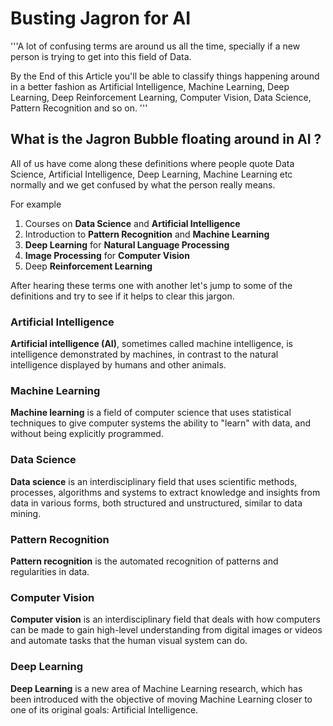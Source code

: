 # Busting Jagron for AI

'''A lot of confusing terms are around us all the time, specially if a new person is trying to get into this field of Data.

By the End of this Article you'll be able to classify things happening around in a better fashion as Artificial Intelligence, Machine Learning, Deep Learning, Deep Reinforcement Learning, Computer Vision, Data Science, Pattern Recognition and so on.
'''

## What is the Jagron Bubble floating around in AI ?

All of us have come along these definitions where people quote Data Science, Artificial Intelligence, Deep Learning, Machine Learning etc normally and we get confused by what the person really means.

For example
  1. Courses on **Data Science** and **Artificial Intelligence**
  2. Introduction to **Pattern Recognition** and **Machine Learning**
  3. **Deep Learning** for **Natural Language Processing**
  4. **Image Processing** for **Computer Vision**
  5. Deep **Reinforcement Learning**
  
  
After hearing these terms one with another let's jump to some of the definitions and try to see if it helps to clear this jargon.

### Artificial Intelligence

**Artificial intelligence (AI)**, sometimes called machine intelligence, is intelligence demonstrated by machines, in contrast to the natural intelligence displayed by humans and other animals.


### Machine Learning

**Machine learning** is a field of computer science that uses statistical techniques to give computer systems the ability to "learn" with data, and without being explicitly programmed.


### Data Science

**Data science** is an interdisciplinary field that uses scientific methods, processes, algorithms and systems to extract knowledge and insights from data in various forms, both structured and unstructured,  similar to data mining.


### Pattern Recognition

**Pattern recognition** is the automated recognition of patterns and regularities in data.


### Computer Vision

**Computer vision** is an interdisciplinary field that deals with how computers can be made to gain high-level understanding from digital images or videos and automate tasks that the human visual system can do.


### Deep Learning

**Deep Learning** is a new area of Machine Learning research, which has been introduced with the objective of moving Machine Learning closer to one of its original goals: Artificial Intelligence.
